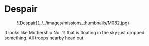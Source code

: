 # Despair

<figure markdown>
  ![Despair](../../images/missions_thumbnails/M082.jpg)
</figure>

It looks like Mothership No. 11 that is floating in the sky just dropped something. All troops nearby head out.
